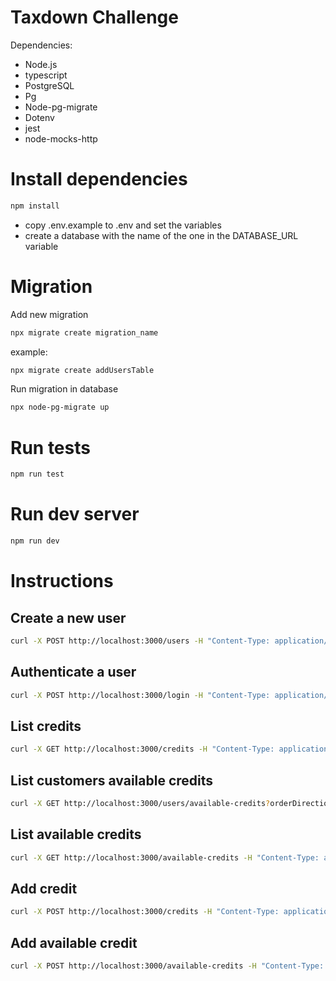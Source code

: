 # Taxdown Challenge
Dependencies:
- Node.js
- typescript
- PostgreSQL
- Pg
- Node-pg-migrate
- Dotenv
- jest
- node-mocks-http

# Install dependencies

```bash
npm install
```
- copy .env.example to .env and set the variables
- create a database with the name of the one in the DATABASE_URL variable

# Migration

Add new migration

```bash
npx migrate create migration_name
```
example: 

```bash
npx migrate create addUsersTable
```

Run migration in database

```bash
npx node-pg-migrate up
```

# Run tests

```bash
npm run test
```

# Run dev server

```bash
npm run dev
```

# Instructions

## Create a new user

```bash
curl -X POST http://localhost:3000/users -H "Content-Type: application/json" -d '{"name": "John Doe", "email": "john.doe@example.com", "password": "password"}'
```
## Authenticate a user

```bash
curl -X POST http://localhost:3000/login -H "Content-Type: application/json" -d '{"email": "john.doe@example.com", "password": "password"}'
```

## List credits

```bash
curl -X GET http://localhost:3000/credits -H "Content-Type: application/json" -H "Authorization: Bearer <token>"
```
## List customers available credits

```bash
curl -X GET http://localhost:3000/users/available-credits?orderDirection=DESC -H "Content-Type: application/json" -H "Authorization: Bearer <token>"
```

## List available credits

```bash
curl -X GET http://localhost:3000/available-credits -H "Content-Type: application/json" -H "Authorization: Bearer <token>"
```

## Add credit

```bash
curl -X POST http://localhost:3000/credits -H "Content-Type: application/json" -H "Authorization: Bearer <token>" -d '{"amount": 100, "name": "credit name", "active": true}'
```

## Add available credit

```bash
curl -X POST http://localhost:3000/available-credits -H "Content-Type: application/json" -H "Authorization: Bearer <token>" -d '{"amount": 100, "creditId": 1, "userId": 1, "amount": 100}'
```
